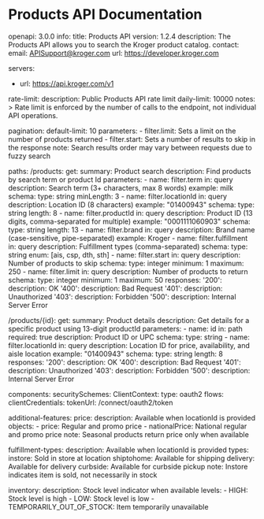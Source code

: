 # Products API Documentation

openapi: 3.0.0
info:
  title: Products API
  version: 1.2.4
  description: The Products API allows you to search the Kroger product catalog.
  contact:
    email: APISupport@kroger.com
  url: https://developer.kroger.com

servers:
  - url: https://api.kroger.com/v1

rate-limit:
  description: Public Products API rate limit
  daily-limit: 10000
  notes: >
    Rate limit is enforced by the number of calls to the endpoint,
    not individual API operations.

pagination:
  default-limit: 10
  parameters:
    - filter.limit: Sets a limit on the number of products returned
    - filter.start: Sets a number of results to skip in the response
  note: Search results order may vary between requests due to fuzzy search

paths:
  /products:
    get:
      summary: Product search
      description: Find products by search term or product Id
      parameters:
        - name: filter.term
          in: query
          description: Search term (3+ characters, max 8 words)
          example: milk
          schema:
            type: string
            minLength: 3
        - name: filter.locationId
          in: query
          description: Location ID (8 characters)
          example: "01400943"
          schema:
            type: string
            length: 8
        - name: filter.productId
          in: query
          description: Product ID (13 digits, comma-separated for multiple)
          example: "0001111060903"
          schema:
            type: string
            length: 13
        - name: filter.brand
          in: query
          description: Brand name (case-sensitive, pipe-separated)
          example: Kroger
        - name: filter.fulfillment
          in: query
          description: Fulfillment types (comma-separated)
          schema:
            type: string
            enum: [ais, csp, dth, sth]
        - name: filter.start
          in: query
          description: Number of products to skip
          schema:
            type: integer
            minimum: 1
            maximum: 250
        - name: filter.limit
          in: query
          description: Number of products to return
          schema:
            type: integer
            minimum: 1
            maximum: 50
      responses:
        '200':
          description: OK
        '400':
          description: Bad Request
        '401':
          description: Unauthorized
        '403':
          description: Forbidden
        '500':
          description: Internal Server Error

  /products/{id}:
    get:
      summary: Product details
      description: Get details for a specific product using 13-digit productId
      parameters:
        - name: id
          in: path
          required: true
          description: Product ID or UPC
          schema:
            type: string
        - name: filter.locationId
          in: query
          description: Location ID for price, availability, and aisle location
          example: "01400943"
          schema:
            type: string
            length: 8
      responses:
        '200':
          description: OK
        '400':
          description: Bad Request
        '401':
          description: Unauthorized
        '403':
          description: Forbidden
        '500':
          description: Internal Server Error

components:
  securitySchemes:
    ClientContext:
      type: oauth2
      flows:
        clientCredentials:
          tokenUrl: /connect/oauth2/token

additional-features:
  price:
    description: Available when locationId is provided
    objects:
      - price: Regular and promo price
      - nationalPrice: National regular and promo price
    note: Seasonal products return price only when available

  fulfillment-types:
    description: Available when locationId is provided
    types:
      instore: Sold in store at location
      shiptohome: Available for shipping
      delivery: Available for delivery
      curbside: Available for curbside pickup
    note: Instore indicates item is sold, not necessarily in stock

  inventory:
    description: Stock level indicator when available
    levels:
      - HIGH: Stock level is high
      - LOW: Stock level is low
      - TEMPORARILY_OUT_OF_STOCK: Item temporarily unavailable